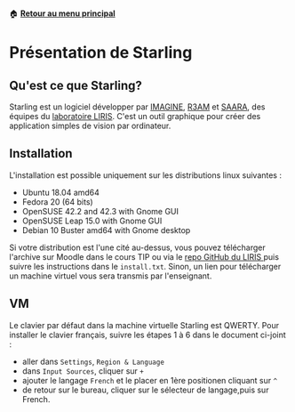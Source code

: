 :house: [**Retour au menu principal**](/TChelp)

# Présentation de Starling

## Qu'est ce que Starling?

Starling est un logiciel développer par  [IMAGINE](http://liris.cnrs.fr/imagine), [R3AM](http://liris.cnrs.fr/r3am/index_en.html) et [SAARA](http://liris.cnrs.fr/saara/doku.php), des équipes du [laboratoire LIRIS](http://liris.cnrs.fr/). C'est un outil graphique pour créer des application simples de vision par ordinateur.

## Installation

L'installation est possible uniquement sur les distributions linux suivantes :

- Ubuntu 18.04 amd64
- Fedora 20 (64 bits)
- OpenSUSE 42.2 and 42.3 with Gnome GUI
- OpenSUSE Leap 15.0 with Gnome GUI
- Debian 10 Buster amd64 with Gnome desktop

Si votre distribution est l'une cité au-dessus, vous pouvez télécharger l'archive sur Moodle dans le cours TIP ou via le [repo GitHub du LIRIS ](https://github.com/liris-vision/starling/tree/tip) puis suivre les instructions dans le `install.txt`. Sinon, un lien pour télécharger un machine virtuel vous sera transmis par l'enseignant.

## VM

Le clavier par défaut dans la machine virtuelle Starling est QWERTY.
Pour installer le clavier français, suivre les étapes 1 à 6 dans le document ci-joint :
- aller dans ``Settings``, ``Region & Language``
- dans ``Input Sources``, cliquer sur `+`
- ajouter le langage ``French`` et le placer en 1ère positionen cliquant sur `^`
- de retour sur le bureau, cliquer sur le sélecteur de langage,puis sur French.
